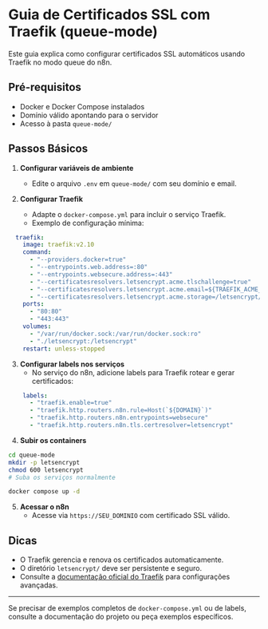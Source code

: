 # Guia de Certificados SSL com Traefik (queue-mode)

Este guia explica como configurar certificados SSL automáticos usando Traefik no modo queue do n8n.

## Pré-requisitos

- Docker e Docker Compose instalados
- Domínio válido apontando para o servidor
- Acesso à pasta `queue-mode/`

## Passos Básicos

1. **Configurar variáveis de ambiente**
   - Edite o arquivo `.env` em `queue-mode/` com seu domínio e email.

2. **Configurar Traefik**
   - Adapte o `docker-compose.yml` para incluir o serviço Traefik.
   - Exemplo de configuração mínima:

```yaml
  traefik:
    image: traefik:v2.10
    command:
      - "--providers.docker=true"
      - "--entrypoints.web.address=:80"
      - "--entrypoints.websecure.address=:443"
      - "--certificatesresolvers.letsencrypt.acme.tlschallenge=true"
      - "--certificatesresolvers.letsencrypt.acme.email=${TRAEFIK_ACME_EMAIL}"
      - "--certificatesresolvers.letsencrypt.acme.storage=/letsencrypt/acme.json"
    ports:
      - "80:80"
      - "443:443"
    volumes:
      - "/var/run/docker.sock:/var/run/docker.sock:ro"
      - "./letsencrypt:/letsencrypt"
    restart: unless-stopped
```

3. **Configurar labels nos serviços**
   - No serviço do n8n, adicione labels para Traefik rotear e gerar certificados:

```yaml
    labels:
      - "traefik.enable=true"
      - "traefik.http.routers.n8n.rule=Host(`${DOMAIN}`)"
      - "traefik.http.routers.n8n.entrypoints=websecure"
      - "traefik.http.routers.n8n.tls.certresolver=letsencrypt"
```

4. **Subir os containers**

```bash
cd queue-mode
mkdir -p letsencrypt
chmod 600 letsencrypt
# Suba os serviços normalmente

docker compose up -d
```

5. **Acessar o n8n**
   - Acesse via `https://SEU_DOMINIO` com certificado SSL válido.

## Dicas
- O Traefik gerencia e renova os certificados automaticamente.
- O diretório `letsencrypt/` deve ser persistente e seguro.
- Consulte a [documentação oficial do Traefik](https://doc.traefik.io/traefik/) para configurações avançadas.

---

Se precisar de exemplos completos de `docker-compose.yml` ou de labels, consulte a documentação do projeto ou peça exemplos específicos.
